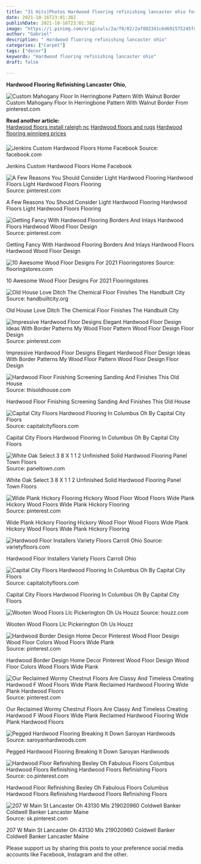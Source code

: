 ```yaml
---
title: "31 Hits|Photos Hardwood flooring refinishing lancaster ohio for Bathroom Tiles"
date: 2021-10-16T23:01:38Z
publishDate: 2021-10-16T23:01:38Z
image: "https://i.pinimg.com/originals/2a/f8/02/2af802341c6d691575245fd1182ea618.png"
author: "Gabriel"
description: " Hardwood flooring refinishing lancaster ohio"
categories: ["Carpet"]
tags: ["decor"]
keywords: "Hardwood flooring refinishing lancaster ohio"
draft: false

---
```

<!-- Head tag Code -->
**Hardwood Flooring Refinishing Lancaster Ohio**, 

![Custom Mahogany Floor In Herringbone Pattern With Walnut Border](https://i.pinimg.com/originals/ba/0a/c8/ba0ac897dfd90040d575911e80383efc.jpg "Custom Mahogany Floor In Herringbone Pattern With Walnut Border")
Custom Mahogany Floor In Herringbone Pattern With Walnut Border From pinterest.com

**Read another article:**  
[Hardwood floors install raleigh nc](/hardwood-floors-install-raleigh-nc/)
[Hardwood floors and rugs](/hardwood-floors-and-rugs/)
[Hardwood flooring winnipeg prices](/hardwood-flooring-winnipeg-prices/)




### 

 


![Jenkins Custom Hardwood Floors Home Facebook](https://lookaside.fbsbx.com/lookaside/crawler/media/?media_id=420957341258162 "Jenkins Custom Hardwood Floors Home Facebook")
Source: facebook.com

Jenkins Custom Hardwood Floors Home Facebook  

![A Few Reasons You Should Consider Light Hardwood Flooring Hardwood Floors Light Hardwood Floors Flooring](https://i.pinimg.com/736x/72/84/2b/72842b970ed9daee054a0d9788d3d505.jpg "A Few Reasons You Should Consider Light Hardwood Flooring Hardwood Floors Light Hardwood Floors Flooring")
Source: pinterest.com

A Few Reasons You Should Consider Light Hardwood Flooring Hardwood Floors Light Hardwood Floors Flooring  

![Getting Fancy With Hardwood Flooring Borders And Inlays Hardwood Floors Hardwood Wood Floor Design](https://i.pinimg.com/564x/d9/fc/84/d9fc847a9022365c36e108cffb6dc814.jpg "Getting Fancy With Hardwood Flooring Borders And Inlays Hardwood Floors Hardwood Wood Floor Design")
Source: pinterest.com

Getting Fancy With Hardwood Flooring Borders And Inlays Hardwood Floors Hardwood Wood Floor Design  

![10 Awesome Wood Floor Designs For 2021 Flooringstores](https://www.flooringstores.com/blog/wp-content/uploads/2020/03/Wood-Floor-Designs%E2%80%94Horizontal-Wood-Floor-1024x680.jpg "10 Awesome Wood Floor Designs For 2021 Flooringstores")
Source: flooringstores.com

10 Awesome Wood Floor Designs For 2021 Flooringstores  

![Old House Love Ditch The Chemical Floor Finishes The Handbuilt City](https://handbuiltcity.org/wp-content/uploads/2020/10/20201020_162306-scaled.jpg "Old House Love Ditch The Chemical Floor Finishes The Handbuilt City")
Source: handbuiltcity.org

Old House Love Ditch The Chemical Floor Finishes The Handbuilt City  

![Impressive Hardwood Floor Designs Elegant Hardwood Floor Design Ideas With Border Patterns My Wood Floor Pattern Wood Floor Design Floor Design](https://i.pinimg.com/originals/d7/ef/17/d7ef177bdb305f6a1778b736f0c72009.jpg "Impressive Hardwood Floor Designs Elegant Hardwood Floor Design Ideas With Border Patterns My Wood Floor Pattern Wood Floor Design Floor Design")
Source: pinterest.com

Impressive Hardwood Floor Designs Elegant Hardwood Floor Design Ideas With Border Patterns My Wood Floor Pattern Wood Floor Design Floor Design  

![Hardwood Floor Finishing Screening Sanding And Finishes This Old House](https://cdn.vox-cdn.com/thumbor/YIwTRO8NwTNpO4cXXNyOcpAaEtM=/1400x788/filters:format(jpeg)/cdn.vox-cdn.com/uploads/chorus_asset/file/19491106/refinishing_x.jpg "Hardwood Floor Finishing Screening Sanding And Finishes This Old House")
Source: thisoldhouse.com

Hardwood Floor Finishing Screening Sanding And Finishes This Old House  

![Capital City Floors Hardwood Flooring In Columbus Oh By Capital City Floors](http://www.capitalcityfloors.com/uploads/2/6/5/6/26569688/4658136_orig.jpg "Capital City Floors Hardwood Flooring In Columbus Oh By Capital City Floors")
Source: capitalcityfloors.com

Capital City Floors Hardwood Flooring In Columbus Oh By Capital City Floors  

![White Oak Select 3 8 X 1 1 2 Unfinished Solid Hardwood Flooring Panel Town Floors](https://www.paneltown.com/wp-content/uploads/2019/07/white-oak-select_1_1.jpg "White Oak Select 3 8 X 1 1 2 Unfinished Solid Hardwood Flooring Panel Town Floors")
Source: paneltown.com

White Oak Select 3 8 X 1 1 2 Unfinished Solid Hardwood Flooring Panel Town Floors  

![Wide Plank Hickory Flooring Hickory Wood Floor Wood Floors Wide Plank Hickory Wood Floors Wide Plank Hickory Flooring](https://i.pinimg.com/originals/ce/41/66/ce41668e62f4e6c7a3442becdb8accbf.jpg "Wide Plank Hickory Flooring Hickory Wood Floor Wood Floors Wide Plank Hickory Wood Floors Wide Plank Hickory Flooring")
Source: pinterest.com

Wide Plank Hickory Flooring Hickory Wood Floor Wood Floors Wide Plank Hickory Wood Floors Wide Plank Hickory Flooring  

![Hardwood Floor Installers Variety Floors Carroll Ohio](https://www.varietyfloors.com/images/AA817-Kensington-11028-Holland-Park-H-5253-ret2.jpg "Hardwood Floor Installers Variety Floors Carroll Ohio")
Source: varietyfloors.com

Hardwood Floor Installers Variety Floors Carroll Ohio  

![Capital City Floors Hardwood Flooring In Columbus Oh By Capital City Floors](http://www.capitalcityfloors.com/uploads/2/6/5/6/26569688/662151794_orig.jpg "Capital City Floors Hardwood Flooring In Columbus Oh By Capital City Floors")
Source: capitalcityfloors.com

Capital City Floors Hardwood Flooring In Columbus Oh By Capital City Floors  

![Wooten Wood Floors Llc Pickerington Oh Us Houzz](https://st.hzcdn.com/fimgs/56f1933e0e3b1c32_2151-w390-h260-b0-p0---.jpg "Wooten Wood Floors Llc Pickerington Oh Us Houzz")
Source: houzz.com

Wooten Wood Floors Llc Pickerington Oh Us Houzz  

![Hardwood Border Design Home Decor Pinterest Wood Floor Design Wood Floor Colors Wood Floors Wide Plank](https://i.pinimg.com/originals/24/02/d0/2402d012bf4deac5e22dac9387efb182.jpg "Hardwood Border Design Home Decor Pinterest Wood Floor Design Wood Floor Colors Wood Floors Wide Plank")
Source: pinterest.com

Hardwood Border Design Home Decor Pinterest Wood Floor Design Wood Floor Colors Wood Floors Wide Plank  

![Our Reclaimed Wormy Chestnut Floors Are Classy And Timeless Creating Hardwood F Wood Floors Wide Plank Reclaimed Hardwood Flooring Wide Plank Hardwood Floors](https://i.pinimg.com/736x/b9/d1/ca/b9d1ca44c7b66fa7a951d6929dba2b52.jpg "Our Reclaimed Wormy Chestnut Floors Are Classy And Timeless Creating Hardwood F Wood Floors Wide Plank Reclaimed Hardwood Flooring Wide Plank Hardwood Floors")
Source: pinterest.com

Our Reclaimed Wormy Chestnut Floors Are Classy And Timeless Creating Hardwood F Wood Floors Wide Plank Reclaimed Hardwood Flooring Wide Plank Hardwood Floors  

![Pegged Hardwood Flooring Breaking It Down Saroyan Hardwoods](https://www.saroyanhardwoods.com/wp-content/uploads/Saroyan-Hardwoods-Custom-Flooring-Textures-Round-and-Square-Pegged.jpg "Pegged Hardwood Flooring Breaking It Down Saroyan Hardwoods")
Source: saroyanhardwoods.com

Pegged Hardwood Flooring Breaking It Down Saroyan Hardwoods  

![Hardwood Floor Refinishing Bexley Oh Fabulous Floors Columbus Hardwood Floors Refinishing Hardwood Floors Refinishing Floors](https://i.pinimg.com/736x/2b/12/18/2b1218978565b646867012e24569f6b4.jpg "Hardwood Floor Refinishing Bexley Oh Fabulous Floors Columbus Hardwood Floors Refinishing Hardwood Floors Refinishing Floors")
Source: co.pinterest.com

Hardwood Floor Refinishing Bexley Oh Fabulous Floors Columbus Hardwood Floors Refinishing Hardwood Floors Refinishing Floors  

![207 W Main St Lancaster Oh 43130 Mls 219020960 Coldwell Banker Coldwell Banker Lancaster Maine](https://i.pinimg.com/originals/2a/f8/02/2af802341c6d691575245fd1182ea618.png "207 W Main St Lancaster Oh 43130 Mls 219020960 Coldwell Banker Coldwell Banker Lancaster Maine")
Source: sk.pinterest.com

207 W Main St Lancaster Oh 43130 Mls 219020960 Coldwell Banker Coldwell Banker Lancaster Maine  

Please support us by sharing this posts to your preference social media accounts like Facebook, Instagram and the other.

